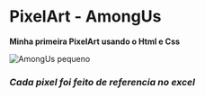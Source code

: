 # PixelArt - **AmongUs**

**Minha primeira PixelArt usando o Html e Css**


![AmongUs pequeno](https://user-images.githubusercontent.com/99850507/171969818-3258cff2-1b3c-4e35-810e-fa904fa25cfa.jpg)

### _Cada pixel foi feito de referencia no excel_

